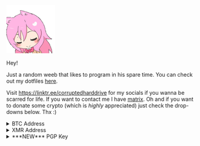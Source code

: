 <img src="assets/anime-pink-hair.gif">

Hey!

Just a random weeb that likes to program in his spare time. You can check out my dotfiles [here](https://github.com/corrupteddrive/dotfiles).

Visit https://linktr.ee/corruptedharddrive for my socials if you wanna be scarred for life. If you want to contact me I have [matrix](https://matrix.to/#/@corrupteddrive:matrix.org).
Oh and if you want to donate some crypto (which is *highly* appreciated) just check the drop-downs below. Thx :)

<details>
  <summary>BTC Address</summary>
  <br>
  <img src="assets/qrcode-btc.png">
  
  `bc1qkau4v6cljs8ugs84htfd3gzjx5pxuaxcf2zx03`
</details>

<details>
  <summary>XMR Address</summary>
  <br>
  <img src="assets/qrcode-xmr.png">
  
  `87KryMHCGneehZzZhDMVeMhqrSgyVysySZbTbTJJMCsFQtdmReX5QhXLSu7AbZrPVAV3fD78qi6Hm7JNXAk6QxgfHiPUmZ3`
</details>
 
<details>
  <summary>***NEW*** PGP Key</summary>
  <br>

This is my new PGP key. Do not trust any other keys, whether they be on a keyserver or otherwise. This is my *only* key.
~~~~~~~~~~~~~~~~~~~~~
-----BEGIN PGP PUBLIC KEY BLOCK-----

mQINBGOqcSIBEAC/QzvNQlAC51Iir3pKS+aAuV5xktqfgrAHlPQ43nhg0lTCZWQU
J7/Afo7qRMZ6XYMm3oL4owvZS8kCiyKiT2Ho1P78hA6XqCPpRMrM9900dj6VF12b
R/a9/RFqZ+btUSmmRx3Qpp6VyhrKgSyt0LvJNF/+QFxAAWFzQlpJYoQX4e4xaH3J
FK/K0oJidmUkjFHAsG1+XvVBqkTBDaeygCsqlj6gn5nZeu2MY5eda3aWD90jG6Ug
GZrkls04KlEN4emgwWMsRjtAmtDcBg7kR2HeNg4nA7ma9ATzLtIUeHq3Hp0KElv+
w5R1+iAdevoTuQIQSSXqtiMDWIcrSwjl7vkA9yKKFiJJPlEdR/m2AnFkPvtP1n98
jVUCo/DA0SHF3bXIPDAV40tHsXAqV2bdLZcLN6YW8SRz7L77psq01pkZJ/xI2Zri
VKRCJm9f7ZbdW4CvdVSeP8Efl85xrHVJZ2e7dbPea2KBR7cazOtyLr+11mzw/Zib
y4GCvUqBpWIndrzjy5u6dFtuK6r0GT2YiP+X8M/KQkxNPXwbeLjzEhL/qPleqsTL
6Kf4zPTnEJAyQWOO6iDHM7XxAFlshjWugapZE0gNalCOJO5kyS8WVpQVBBgDHMik
kc4QK3Zr0W/KNdXZtdOL/xLX+3+Ss+e+jV/WyEaouLaScKBZvR0a2jT9EQARAQAB
tB1jb3JydXB0ZWQgPGMwcnJ1cHRlZEB0dXRhLmlvPokCTgQTAQgAOBYhBH7O7IUr
2AYbzS7tdLq46vrOma+dBQJjqnEiAhsDBQsJCAcCBhUKCQgLAgQWAgMBAh4BAheA
AAoJELq46vrOma+d91kP/2Ac+Q/kjeX/L8DkZ4me17xnQKRRnmVV07N/0VGFKUUe
7nhMzsBknQZcebzNs2ihs3pxRJ8jIovH67xCSc6DJ+vW6IQb5ym4fsdW7iMe780i
t9MKm9TAviA5gfhZEQbNnEtLXp8fzc4AvghSygrGKRqsIrYX7+RJuU2CiqMgQILh
nDyEDVC+N8Nx0vQgpAwlG2BnzHatYsg0hAC4REB191h6p+2W7MpTTeXpCkAEL2tc
h6er/vyUTWmeLYHCMc8ATBxWmDN0j5VvL0FnztF6r24JZXAhpy7/AkOcT16ZTgcF
dJwIDsyag8QRup84gGRUt7lSGsx+F048qAPFZGq1GwM4Cm9tWGKUSK4uACEb5HhD
sl0brRSwPWI0lZxEg1vmMEtPO6WilRnoxtrXXylt6bdzizYacucmKrjztSMUzhqI
DU5FNvbO1NutZz8Pulbvq48MZC4HsPuDpTgSgCDsKDK0rB1+CLleTlg6tsrwGwlu
mCv4Lv7jgpOQtqnTCzeWOZicPfscx7mbTp+QRVWDyqM8ZZ0fPDnSmrCbsHHPz/cp
ykUd9JLDMicSj2eTNv87M6ifMafWpAz63CY441s7NbBZFCXN0IGRdiOgb0N15K53
9pLjsSFuQIypSRNY5c7lphjrHnhKmPsFmUFTlgjtsHcPRe840nzFs/waVxTu1dFy
uQINBGOqcSIBEADKY1zWlHsCHxxdzB/PmuUIxVVc4ZnJ6SoyahnioxTLCiBf05vA
r+7sH+3PAt/EwEi3ZpBVDVulstl1elW5wDZV2Z+KEx0rnt5KdYHr97i7XRLT4TF2
+ItZS2S2wdySx2bB+ovpIsp1TjK4Qnf7JwWgzNzeJt8fXeIM1nuSIuWwQ4QFrmPz
Niprf9yCSRvTjTcyDR0uhDeYYUcGyJejzBATsIj/9IocwBLF5igoG7vRv1GxRkqZ
I0KwJxkSgdndtn8oDZifZZQwCFHjJAoXZfVT8qiC0NEduW/lDr6OYWygsa7iisgI
XqS1EaaUR9c7AHJhxOxXZpTop1KszaMm5MM+T/48GCvDATWIgiLETC8XA4dJYhov
CJjdpITl7gMz/DYDtaglg2LQjTdElnJMYUWx1E1Vw/70P0mvz+lbd/4r6ORgRnVM
nqb9Fzc0sdn2JZVaKz1tsHPrZqyzUUhnqbvaz+NikOqa+vdZ9utS1fsjLm13s0z4
u0Wuia/vlrJvevsv3N+iwlsAwm/ACgIDSseVYs0X0FPmhsl9NhsdMhoQ4fFqp65G
x/vZ6i75bf41vtXLGF33k/7aT1VI2ruaJA6hSYfxM6vBHspjz8dQrXEWbozuVaBM
z9VAqrWbGRxSyLibC4LTwhVmDKm4TdGun13STSvZSBaAGjdU88zmhOy+4wARAQAB
iQI2BBgBCAAgFiEEfs7shSvYBhvNLu10urjq+s6Zr50FAmOqcSICGwwACgkQurjq
+s6Zr50gkRAAvD0ivcDA7PSBX2+IE0bZg/rs3iSXBlwf54ARmFFGZorCclGlaf8Q
ZwvS/a+FSFREzNZ9y6p7u8K8D1Oai34bwS7QDxnctYUt6cDDGJjNzNpDAw2gEgqz
a+WOSGo2mSw2aCspHx4ZXe3JmlDgDWw9261//frj3WCuzY2VAw3P0Bnfzf6/p1Es
GXgrl7W9MxSCcsmahutv/2iv0/9CpTDVQQK7MW7WquiFgo9AAASCr6qFYRVX0IUJ
/3h/ZMrmqczZn1cOJnyUjDhUSUyQkl3IZ/ivR49pu2hgszLo9e3NqIzzDziuYinl
A/hqqDW2FcFU/fHBDKHbNrmzeSgZo3n4kCoVrgCszPZvU+6Svg4Oqb5qb2/2FVtq
V7ggJUrtpNsg1rE3UmiVaD0mYOSMrvm9dEsIAK9NHGS5K5E8G7qAres4R9ruWLNB
b4oFmbdu1qtj++q2NokR1UxqaxKPscXjJZC0EFOmvYglB6VE3KEQTPUWcKJWtQ5Z
bw4W3NVDerJMrwhN323A15I87oNEdW1p1DymgFlUdqIfBEOX8QsAbPSvttrbf1Ee
4Lfr8dJ/NCXWN0dgNEOrEq2YHQee/yNi3ZIILFCIzmrwMdX/gftd8o8BJstL510J
om3IGWPGrvV5ULC6QFhvP97KEcRb+iM1ygreeH9tT5RHhXwBJ2LdvBc=
=V6U4
-----END PGP PUBLIC KEY BLOCK-----
~~~~~~~~~~~~~~~~~~~~~~~~~~~
Fingerprint: `7ECEEC852BD8061BCD2EED74BAB8EAFACE99AF9D`

Expires: `never` (unless I say otherwise, which will be in a signed message)


PGP signed message to confirm the changes made. Signed with old key found below.
~~~~~~~~~~~~~~~~~~~~~~~~~~~~~~~~~~~~~~~~~~~~~~~~~~~~
 -----BEGIN PGP SIGNED MESSAGE-----
Hash: SHA256

I, corrupted, hereby announce that I will no longer be using the PGP key of "A4B5564282F4C7843EE53B08E1B6370F9D63CB23". This PGP key shall be considered deprecated effective immediately. 
My new PGP key has the fingerprint of "7ECEEC852BD8061BCD2EED74BAB8EAFACE99AF9D" and under the same email address as this deprecated key.
The new PGP will be provided on my Github profile along with this message. The expiry of the deprecated key is: 01/02/2023.

Date of Message: 27/12/2022
Current Bitcoin Height: 769068
-----BEGIN PGP SIGNATURE-----

iQIzBAEBCAAdFiEEpLVWQoL0x4Q+5TsI4bY3D51jyyMFAmOqdvcACgkQ4bY3D51j
yyNIuA/+NmSATKMmXuz8RNu1Dr7i7KIgXR4uC/FOAp2U3reeIlAcllZ/JDuSYFZn
LRpodF+3MlZmSqIq9lrsW0gm3NrwJYZ7PD342RqaEjZA9dqzVtKrhS+fSDtF1Nqn
16YuQZsin50+7wIR/2db0ScLn+kEAtfXAsMtmebq490u9ivDvfg0xP7LW4iBwuL4
SCDx3pirAA2FCwBM7ksuy6YpdN4Btg0ToY5QAuid4VMwNX2nNT2SX18a/jPTOBp4
atIrHMxlV+A942DyxYTwcJ+RX+XLgrI4JFndtzo51fNEfEMEvjW0jXrFShDi3apk
XtbC+Sav548OuqvUWVQunxyOY6TTsisJNq04o8uYxOZMYfNKZv/jYvX8h7/c/YhW
7h2rzVb/GsxfsBxFu8l/6BWYnkGs9Vyvoy9dBTvwl4k3KnsUJnXuCRVp9dYJBNXZ
I1qICg32MI7rm5x1RnYZdNxbdLKFmV59Lc2ZQySb9K4EIXDhgwpk8bz75wOnyA8m
s77ZsrPRhK/xApEn1G4UtBQfkpE2V6ssSHUBaokHd5s+R8Qon0+MWIFBy+pQ2hIC
/zB5iOhGyUmf68NB6RpD8IoBC6WAcn6v6Jnv8OTZnmqOKFMyVrj6zkyiB1lDrkoU
buqPDbcCrsuZFT7bDeMPBAn0vCUB8Jw8TEpXSvceoOucSxcdtAY=
=KstF
-----END PGP SIGNATURE-----
~~~~~~~~~~~~~~~~~~~~~~~~~~~~~~~~~~~~~~~~~~~~~~~~~~~~~~~~~~~~~~~~~~~~~~~~~~
 
Now deprecated key to verify the above message:
~~~~~~~~~~~~~~~~~~~~~~~~~~~~~~~~~~~~~~~~~~~~~~~
-----BEGIN PGP PUBLIC KEY BLOCK-----

mQINBGNf2N0BEACdeQocD36hdIPunosUca4sbJVoy5orZvVJLTus1XXXKtEllWkb
GFycMXIQ7KDMjLh1ycsCwscCSr7TIbaPzlh0HRBMfhoslMezOKAeXykVEyaBOW8q
DSoXwGzfBfypMDwqnN80PGmW1FbU4rItArGzBtHH1Ux/o+nGV29hXvm8bMc9I2xW
0Wck9pRZG6+++8aL44QJ+5Dube9musr9ZJSYTWpZZ8128Z+zsShZPHSAxNZquFz7
qGmmrQpQu742wy4BlKwc8kNajzzZx0iDg7iYrYI2cM/rruER79MqqUHt6q6/q87o
xvcJ4MW7vUyImdoV2otzGz8+mEusJ2kKzS6NmFSoThk0+F3IY962ELAydTa5BK2H
IwdEBmqLjSj+NPCTuCmMf/78Vp+cRQ/LaR/yEtih9xXwj1N+/cmrZLnLb1Wmr+ET
m+WCDukswy0kpFz5n5wRP0dLwfLVLoqhxFVxNNTP1sd4JTX/JCXcfQH55862HDlm
lCfXenHhc1Sswm1ECCOv5yyVr8MgqD2+GX/ISIaGUGta/uLIKeF2IUWElfBWoulW
wWs0pKB45e9ambHTwcQG4I8gkGzfUQE9yOeP93NfkzlaZcU2uivBnv6dowR+P2bD
WmhuVYfIU0rvrcdEF7SB/O8KG1Icq6nPft8bN2qnn9mH0ZoYnd8mWAuo5wARAQAB
tB1jb3JydXB0ZWQgPGMwcnJ1cHRlZEB0dXRhLmlvPokCTgQTAQgAOAIbAwULCQgH
AgYVCgkICwIEFgIDAQIeAQIXgBYhBKS1VkKC9MeEPuU7COG2Nw+dY8sjBQJjX+kG
AAoJEOG2Nw+dY8sj9NAP/19xHgalC/ANe8lcovODub2gmzCDgUcsz9+gQkkqF7m7
EmlwcnvB4IVJm7vwVgEsYVChP80eR/i2HaN5Wios2WXqT65/84QTtdTE6m4dUqT9
FbEcxgOrxZespynSjE4tHjxvNO521mvrj4NfZ0VppRQmblLwvUVPteWFZcrquiik
BBKqJdEALiza1esaHPmbRcjjyugUO8UzpDkeg6qXXb3eqop/i/PqvJp7B80hjV9S
gnCXjqxuuWRYA3RHD/MOQ43V9jwyECPFeqObl5RbkFaGRYrACO2d/e7tNqKdk9DU
3zBDm20FehrQV02TU4SuYerVjmwopoGtsTC8sfVAji9w1L+Jukko9e35pKdLZzuK
wZUNnx26dnO2Wf/sHhsXjuZebIVYaHFvSP02C79Tv4RiaZwo8Lqvt/b3DLKcDzTI
/8ZoNFt0Jzch0GzAeTQ1qvgVwA3kRkj7k+ypp11GB05Ay0zUCtEJQ3tTimrRvOwb
tlW6B9ktvB2WOztN/B0hYSds4xrCcsIbaWzzR+WC2FcrjYwJ3dEZjGLoAcJd7XgP
48BZu5TJuWgkjo2ibAwHXvRS9iX+K8Sc8hwrSvYZ9QvrGZh9TAX+vfXGqkZgqbnJ
vS/gIVKB74pLGa/wk+iySGiUcIvRQc/eTXYR+vciKob3dZIkM31TKMnu7afKjTmj
uQINBGNf2UkBEACxk1BFPfHzF33wnAsA6CIwaR+Cd6Lyxf+mGdEb4X96fvR7AbF3
jjLhLcn10mvRXC9eScZ92AP6OnkG0Ij29uCca3HjbiPYLO4pYpYO/Jz6kVLduQFN
Xr6NN68WY97ny4lkEHsSE50vuhG+lShVPPA9ZqJYiNCJYusMafzkgs2/rjbNpGhn
5Uqhgy9hGkhvCHp9SaqsgFYkmjXo9p6fo5FORlOVru9hGlx+dWxMCsDNT/TQvRiy
J84yQeMN6b4rkfDw3qehol+q2zhUILLBgy8CoMAO8BcBOLYW0/ARZyeXRAyhBGvl
4YtLStpNBhA4AlOA8dvm9YMzyU2BjjvMBDKOCaE+hKHyhiLpBUfE/9obSrdLvGuk
Q9GVTrbk05OldplAOfr8qqYhgb/zIBs5hOfy9tAOLrO+e7C1jCTYRQk5weqMqVEu
oaF1HroEgSOzekKuL2JO/bAHazr4Q8NkF6vMr4pI/pHTk/iVl7NGns8yWUvnqj4A
nj4TNZIcy5zMFP0vL4Fe1G/TrLSb05LGnFlAYRWlnQTdLmy5os4PrmwdtPpgEziI
4VP1ekhcvMXjzRZghesAoO8EVvjmZfE776sICa5CQL+4fxBOH8lchmclw2/rY1FE
MHGUH9aljha1W1qsaOf4sVDA1Zf0Jn82F5tTxvYEv4yk9plh+LxImgjgdwARAQAB
iQI2BBgBCAAgFiEEpLVWQoL0x4Q+5TsI4bY3D51jyyMFAmNf2UkCGwwACgkQ4bY3
D51jyyOA1hAAmtQt0cZFVQ3g92ptK9+ljbaXJvVjUyGlToG+lBnbZElMmqf3jakf
VrASSzKNzrGpkwZ5z8TuOtrhpVj204rXDD8CP4pFdJV3dwE/m5nVo/kiiGP2TbYz
hBwtQUGvGdr89aOugfp79jaD1U4BErOgh3TrrQWo3t1yfMX5siIRaq7YN+PPKXV2
lxSVZUc5o4V/xEdRUx9GtEIooggmx7hv1+Jl8SYJIDW4jqYrCOSiAdnVebYcqkDh
Vm7I1m/bbhv03JYX5+em2ZYVrbiTc0X3USHBS+KQXOJjpd5MYmmu32HHZCJtRxeT
7B/ePG2suHHKPMC2gf9XQu7Eqoy61qujLNgnKwU1O8Q8R+FE2itHRlWSW902+HXM
+DNX9DyUCxO7ZwbGBzmcLfRyBfqDSKoZPwZ/saSNJjJvZ8S84EiYeLTUY4kTrejb
SUmt8ZcC3C8xd8AMACzONOyRiDcAykplrc06N6tKk82R4XXROcgU6ATJNxi5k84O
cjuSU4//dGtdfFBvMm0Z2FY2Rk9BMJgdXFYDzXOJ8vC4tExiHxtRxfu7jp2JCmSw
WqDUmrUZZFZupJoBZ04oLE/WFQRzUgb9DBrOPuAoLHaTf3IHQhJhs7e3sFnSuAUB
DAeeutQTcJLQ0tZ2BkAWYDV9PeAq/rOZMVIAGgLFvue8LncjtjtAjYk=
=+VMe
-----END PGP PUBLIC KEY BLOCK-----
~~~~~~~~~~~~~~~~~~~~~~~~~~~~~~~~~~~~~~~~~~~~~~~~~~~~~~~~~~~~~~~~~~~~~~~~~~~~~~~~
Fingerprint: `A4B5564282F4C7843EE53B08E1B6370F9D63CB23`

Expires: `27/12/2022` The key has been revoked as of `27/12/2022`.

</details>

